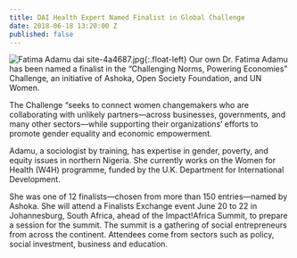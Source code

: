 ```yaml
---
title: DAI Health Expert Named Finalist in Global Challenge
date: 2018-06-18 13:20:00 Z
published: false
---
```


![Fatima Adamu dai site-4a4687.jpg](/uploads/Fatima%20Adamu%20dai%20site-4a4687.jpg){:.float-left} Our own Dr. Fatima Adamu has been named a finalist in the “Challenging Norms, Powering Economies” Challenge, an initiative of Ashoka, Open Society Foundation, and UN Women.

The Challenge “seeks to connect women changemakers who are collaborating with unlikely partners—across businesses, governments, and many other sectors—while supporting their organizations’ efforts to promote gender equality and economic empowerment.

Adamu, a sociologist by training, has expertise in gender, poverty, and equity issues in northern Nigeria. She currently works on the Women for Health (W4H) programme, funded by the U.K. Department for International Development.

She was one of 12 finalists—chosen from more than 150 entries—named by Ashoka. She will attend a Finalists Exchange event June 20 to 22 in Johannesburg, South Africa, ahead of the Impact!Africa Summit, to prepare a session for the summit. The summit is a gathering of social entrepreneurs from across the continent. Attendees come from sectors such as policy, social investment, business and education.